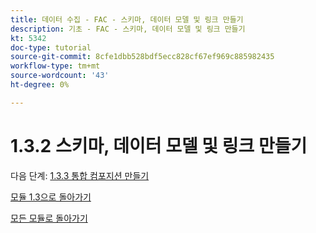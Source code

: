 ```yaml
---
title: 데이터 수집 - FAC - 스키마, 데이터 모델 및 링크 만들기
description: 기초 - FAC - 스키마, 데이터 모델 및 링크 만들기
kt: 5342
doc-type: tutorial
source-git-commit: 8cfe1dbb528bdf5ecc828cf67ef969c885982435
workflow-type: tm+mt
source-wordcount: '43'
ht-degree: 0%

---
```


# 1.3.2 스키마, 데이터 모델 및 링크 만들기

다음 단계: [1.3.3 통합 컴포지션 만들기](./ex3.md)

[모듈 1.3으로 돌아가기](./fac.md)

[모든 모듈로 돌아가기](../../../overview.md)
